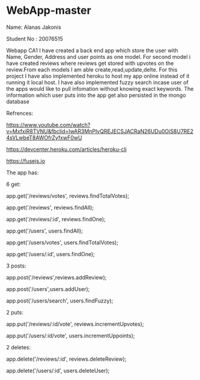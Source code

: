 # WebApp-master

Name: Alanas Jakonis

Student No : 20076515

Webapp CA1 I have created a back end app which store the user with Name, Gender, Address and user points as one model.
For second model i have created reviews where reviews get stored with upvotes on the review.From each models I am able create,read,update,delte.
For this project I have also implemented heroku to host my app online instead of it running it local host. 
I have also implemented fuzzy search incase user of the apps would like to pull infomation without knowing exact keywords.
The information which user puts into the app get also persisted in the mongo database


Refrences:

https://www.youtube.com/watch?v=MxfxiR8TVNU&fbclid=IwAR3MnPIvQREJECSJACRaN26UDu0OiS8U7RE24sVLwbeT8AWOfrZyfxwF0wU

https://devcenter.heroku.com/articles/heroku-cli

https://fusejs.io



The app has:

6 get: 

app.get('/reviews/votes', reviews.findTotalVotes);

app.get('/reviews', reviews.findAll);

app.get('/reviews/:id', reviews.findOne);

app.get('/users', users.findAll);

app.get('/users/votes', users.findTotalVotes);

app.get('/users/:id', users.findOne);

3 posts:

app.post('/reviews',reviews.addReview);

app.post('/users',users.addUser);

app.post('/users/search', users.findFuzzy);

2 puts:

app.put('/reviews/:id/vote', reviews.incrementUpvotes);

app.put('/users/:id/vote', users.incrementUppoints);

2 deletes:

app.delete('/reviews/:id', reviews.deleteReview);

app.delete('/users/:id', users.deleteUser);
